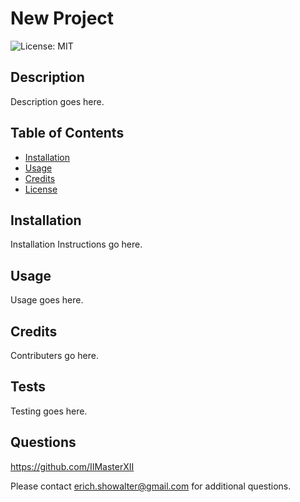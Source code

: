 # New Project

![License: MIT](https://img.shields.io/badge/License-MIT-yellow.svg)



## Description

Description goes here.

## Table of Contents

- [Installation](#installation)
- [Usage](#usage)
- [Credits](#credits)
- [License](#license)

## Installation

Installation Instructions go here.

## Usage

Usage goes here.

## Credits

Contributers go here.

## Tests

Testing goes here.

## Questions

https://github.com/IIMasterXII
    
Please contact erich.showalter@gmail.com for additional questions.